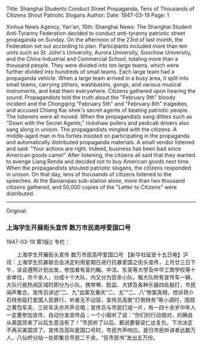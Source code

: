 Title: Shanghai Students Conduct Street Propaganda, Tens of Thousands of Citizens Shout Patriotic Slogans
Author:
Date: 1947-03-19
Page: 1

Xinhua News Agency, Yan'an, 15th: Shanghai News: The Shanghai Student Anti-Tyranny Federation decided to conduct anti-tyranny patriotic street propaganda on Sunday. On the afternoon of the 23rd of last month, the Federation set out according to plan. Participants included more than ten units such as St. John's University, Aurora University, Soochow University, and the China Industrial and Commercial School, totaling more than a thousand people. They were divided into ten large teams, which were further divided into hundreds of small teams. Each large team had a propaganda vehicle. When a large team arrived in a busy area, it split into small teams, carrying zithers, washbasins, gongs, and various musical instruments, and beat them everywhere. Citizens gathered upon hearing the sound. Propagandists told the truth about the "February 9th" bloody incident and the Chongqing "February 5th" and "February 8th" tragedies, and accused Chiang Kai-shek's secret agents of beating patriotic people. The listeners were all moved. When the propagandists sang ditties such as "Down with the Secret Agents," rickshaw pullers and pedicab drivers also sang along in unison. The propagandists mingled with the citizens. A middle-aged man in his forties insisted on participating in the propaganda and automatically distributed propaganda materials. A small vendor listened and said: "Your actions are right. Indeed, business has been bad since American goods came!" After listening, the citizens all said that they wanted to avenge Liang Renda and decided not to buy American goods next time. When the propagandists shouted patriotic slogans, the citizens responded in unison. On that day, tens of thousands of citizens listened to the speeches. At the Baxianqiao sub-station alone, more than two thousand citizens gathered, and 50,000 copies of the "Letter to Citizens" were distributed.



<hr /> 

Original: 


### 上海学生开展街头宣传  数万市民高呼爱国口号

1947-03-19
第1版()
专栏：

　　上海学生开展街头宣传
    数万市民高呼爱国口号
    【新华社延安十五日电】沪讯：上海学生抗暴联合会决定利用星期日进行抗暴爱国之街头宣传，上月廿三日下午，该会遵照计划出发，参加者有圣约翰、中法、东吴等大学及中华工商学校等十余单位，共千余人，分成十个大队，内又分为百余小队，每大队附有宣传车一辆，大队行抵热闹区域时即分为小队，携带琴、脸盆、大锣及各种乐器四处敲打，市民闻声集合，宣传员讲述“二、九”血案及重庆“二、五”“二、八”惨案真相，控诉蒋介石特务殴打爱国人民罪行，听者无不动容，宣传员高歌“打倒特务”等小调时，围观之黄包车夫、三轮车夫亦齐声合唱；宣传员与市民打成一片，有一四十余岁中年人一定要参加宣传，自动分发宣传品；一个小贩听了说：“你们的行动很对，的确自从美国货来了以后生意没有了！”市民听了以后，都说要替梁仁达复仇，下次决定不再买美国货了。宣传员高叫爱国口号时，市民齐声响应。是日市民听讲者达数万人，八仙桥分站一处即集合市民二千余，“告市民书”发出五万份。
